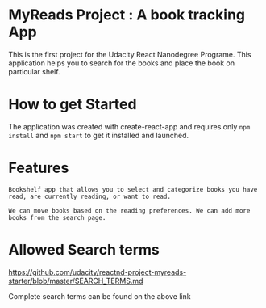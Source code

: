 # MyReads Project : A book tracking App

This is the first project for the Udacity React Nanodegree Programe. This application helps you to search for the books and place the book on particular shelf.

# How to get Started

The application was created with create-react-app and requires only `npm install` and `npm start` to get it installed and launched.

 # Features 

    Bookshelf app that allows you to select and categorize books you have read, are currently reading, or want to read.
     
    We can move books based on the reading preferences. We can add more books from the search page.

# Allowed Search terms

https://github.com/udacity/reactnd-project-myreads-starter/blob/master/SEARCH_TERMS.md

Complete search terms can be found on the above link